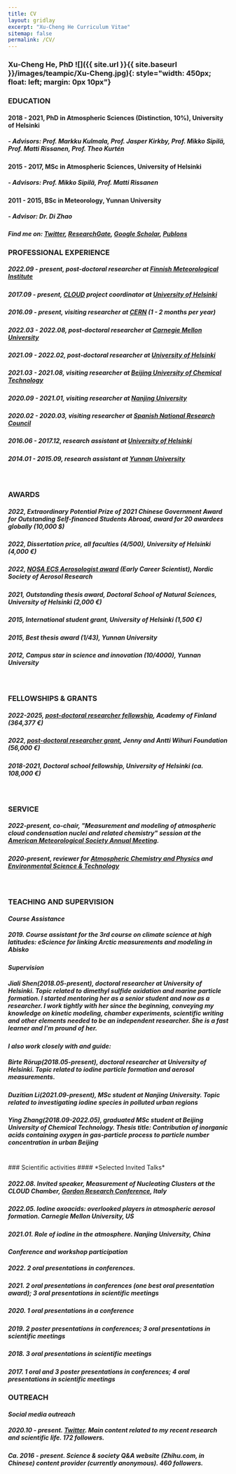 ```yaml
---
title: CV 
layout: gridlay 
excerpt: "Xu-Cheng He Curriculum Vitae"
sitemap: false
permalink: /CV/
---
```

### Xu-Cheng He, PhD ![]({{ site.url }}{{ site.baseurl }}/images/teampic/Xu-Cheng.jpg){: style="width: 450px; float: left; margin: 0px 10px"}
### EDUCATION 

#### 2018 - 2021, PhD in Atmospheric Sciences (Distinction, 10%), University of Helsinki
#####  - Advisors: Prof. Markku Kulmala, Prof. Jasper Kirkby, Prof. Mikko Sipilä, Prof. Matti Rissanen, Prof. Theo Kurtén

#### 2015 - 2017, MSc in Atmospheric Sciences, University of Helsinki 
##### - Advisors: Prof. Mikko Sipilä, Prof. Matti Rissanen 

#### 2011 - 2015, BSc in Meteorology, Yunnan University
##### - Advisor: Dr. Di Zhao

##### Find me on: [Twitter](https://twitter.com/XuChengLanceHe1), [ResearchGate](https://www.researchgate.net/profile/Xu-Cheng-He), [Google Scholar](https://scholar.google.com/citations?user=KrbWsdUAAAAJ&hl=en), [Publons](https://publons.com/researcher/4586969/xu-cheng-he/)
### PROFESSIONAL EXPERIENCE

##### 2022.09 - **present**, post-doctoral researcher at [Finnish Meteorological Institute](https://en.ilmatieteenlaitos.fi/climate-system-research)
##### 2017.09 - **present**, [CLOUD](https://home.cern/science/experiments/cloud) project coordinator at [University of Helsinki](https://www.helsinki.fi/en) 
##### 2016.09 - **present**, visiting researcher at [CERN](https://home.cern) (1 - 2 months per year) 
##### 2022.03 - 2022.08, post-doctoral researcher at [Carnegie Mellon University](https://www.cmu.edu)
##### 2021.09 - 2022.02, post-doctoral researcher at [University of Helsinki](https://www.helsinki.fi/en)
##### 2021.03 - 2021.08, visiting researcher at [Beijing University of Chemical Technology](https://www.buct.edu.cn/main.htm)
##### 2020.09 - 2021.01, visiting researcher at [Nanjing University](https://www.nju.edu.cn/en/main.psp)
##### 2020.02 - 2020.03, visiting researcher at [Spanish National Research Council](https://www.csic.es/en/csic)
##### 2016.06 - 2017.12, research assistant at [University of Helsinki](https://www.helsinki.fi/en)
##### 2014.01 - 2015.09, research assistant at [Yunnan University](http://english.ynu.edu.cn)

<br/>

### AWARDS

##### 2022, Extraordinary Potential Prize of 2021 Chinese Government Award for Outstanding Self-financed Students Abroad, award for 20 awardees globally (10,000 $)
##### 2022, Dissertation price, all faculties (4/500), University of Helsinki (4,000 €)
##### 2022, [NOSA ECS Aerosologist award](https://mailchi.mp/3e749816d515/nosa-newsletter-8?e=2136630d73) (Early Career Scientist), Nordic Society of Aerosol Research
##### 2021, Outstanding thesis award, Doctoral School of Natural Sciences, University of Helsinki (2,000 €)
##### 2015, International student grant, University of Helsinki (1,500 €)
##### 2015, Best thesis award (1/43), Yunnan University 
##### 2012, Campus star in science and innovation (10/4000), Yunnan University 

<br/>

### FELLOWSHIPS & GRANTS 

##### 2022-2025, [post-doctoral researcher fellowship](https://www.aka.fi/en/about-us/whats-new/press-releases/2022/new-academy-of-finland-postdoctoral-researchers-selected-in-natural-sciences-and-engineering-research/), Academy of Finland (364,377 €)
##### 2022, [post-doctoral researcher grant](https://postdocpooli.fi/the-results-from-the-pools-application-round-31-new-grants/), Jenny and Antti Wihuri Foundation (56,000 €)
##### 2018-2021, Doctoral school fellowship, University of Helsinki (ca. 108,000 €)

<br/>

### SERVICE 

##### 2022-**present**, **co-chair**, "Measurement and modeling of atmospheric cloud condensation nuclei and related chemistry" session at the [American Meteorological Society Annual Meeting](https://annual.ametsoc.org/).
##### 2020-**present**, **reviewer** for [Atmospheric Chemistry and Physics](https://acp.copernicus.org) and [Environmental Science & Technology](https://pubs.acs.org/journal/esthag)

<br/>

### TEACHING AND SUPERVISION 
#### *Course Assistance*
##### 2019. Course assistant for the 3rd course on climate science at high latitudes: eScience for linking Arctic measurements and modeling in Abisko
#### *Supervision*
##### **Jiali Shen(2018.05-present)**, doctoral researcher at University of Helsinki. Topic related to dimethyl sulfide oxidation and marine particle formation. I started mentoring her as a senior student and now as a researcher. I work tightly with her since the beginning, conveying my knowledge on kinetic modeling, chamber experiments, scientific writing and other elements needed to be an independent researcher. She is a fast learner and I'm pround of her.
#### *I also work closely with and guide:*
##### **Birte Rörup(2018.05-present)**, doctoral researcher at University of Helsinki. Topic related to iodine particle formation and aerosol measurements. 
##### **Duzitian Li(2021.09-present)**, MSc student at Nanjing University. Topic related to investigating iodine species in polluted urban regions
##### **Ying Zhang(2018.09-2022.05)**, graduated MSc student at Beijing University of Chemical Technology. Thesis title: Contribution of inorganic acids containing oxygen in gas-particle process to particle number concentration in urban Beijing 

<br/>
### Scientific activities 
#### *Selected Invited Talks*

##### 2022.08. **Invited speaker**, Measurement of Nucleating Clusters at the CLOUD Chamber, [Gordon Research Conference](https://www.grc.org/molecular-and-ionic-clusters-conference/2022/), Italy

##### 2022.05. Iodine oxoacids: overlooked players in atmospheric aerosol formation. Carnegie Mellon University, US

##### 2021.01. Role of iodine in the atmosphere. Nanjing University, China

#### *Conference and workshop participation*

##### 2022. 2 oral presentations in conferences.

##### 2021. 2 oral presentations in conferences (one best oral presentation award); 3 oral presentations in scientific meetings

##### 2020. 1 oral presentations in a conference
    
##### 2019. 2 poster presentations in conferences; 3 oral presentations in scientific meetings
    
##### 2018. 3 oral presentations in scientific meetings
    
##### 2017. 1 oral and 3 poster presentations in conferences; 4 oral presentations in scientific meetings

### OUTREACH

#### *Social media outreach*

##### 2020.10 - **present**. [Twitter](https://twitter.com/XuChengLanceHe1). Main content related to my recent research and scientific life. 172 followers.

##### Ca. 2016 - **present**. Science & society Q&A website (Zhihu.com, in Chinese) content provider (currently anonymous). 460 followers. 
